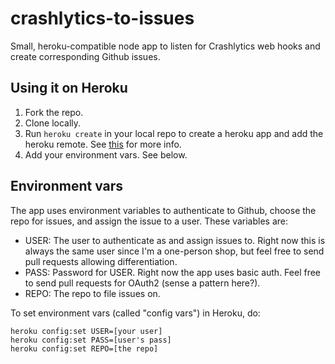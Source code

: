 crashlytics-to-issues
=====================

Small, heroku-compatible node app to listen for Crashlytics web hooks and create corresponding Github issues.

## Using it on Heroku

1. Fork the repo.
2. Clone locally.
3. Run `heroku create` in your local repo to create a heroku app and add the heroku remote. See [this](https://devcenter.heroku.com/articles/nodejs) for more info.
4. Add your environment vars. See below.

## Environment vars

The app uses environment variables to authenticate to Github, choose the repo for issues, and assign the issue to a user. These variables are:

* USER: The user to authenticate as and assign issues to. Right now this is always the same user since I'm a one-person shop, but feel free to send pull requests allowing differentiation.
* PASS: Password for USER. Right now the app uses basic auth. Feel free to send pull requests for OAuth2 (sense a pattern here?).
* REPO: The repo to file issues on.

To set environment vars (called "config vars") in Heroku, do:

    heroku config:set USER=[your user]
    heroku config:set PASS=[user's pass]
    heroku config:set REPO=[the repo]
